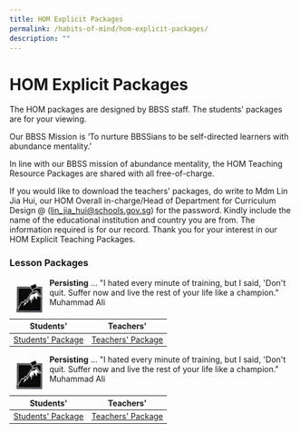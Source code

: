 ```yaml
---
title: HOM Explicit Packages
permalink: /habits-of-mind/hom-explicit-packages/
description: ""
---
```

# HOM Explicit Packages

The HOM packages are designed by BBSS staff. The students' packages are for your viewing.


Our BBSS Mission is ‘To nurture BBSSians to be self-directed learners with abundance mentality.’

In line with our BBSS mission of abundance mentality, the HOM Teaching Resource Packages are shared with all free-of-charge.


If you would like to download the teachers' packages, do write to Mdm Lin Jia Hui, our HOM Overall in-charge/Head of Department for Curriculum Design @ ([lin\_jia\_hui@schools.gov.sg](mailto:lin_jia_hui@schools.gov.sg)) for the password. Kindly include the name of the educational institution and country you are from. The information required is for our record. Thank you for your interest in our HOM Explicit Teaching Packages.

### Lesson Packages

<img src="/images/Our%20BBSS%20Experience/HOM%20Explicit%20Packages/resources_clip_image002_0000.jpg" style="width:10%;float:left; padding: 10px"> 

**Persisting** ... "I hated every minute of training, but I said, 'Don't quit. Suffer now and live the rest of your life like a champion." Muhammad Ali

| Students'         | Teachers'         |
|:-------------------:|:-------------------:|
| <a href="https://go.gov.sg/thinking-communicating-student-handout" target="_blank">Students' Package</a> | <a href="/files/HOM%20Explicit%20Packages/2009%20Persistence%20-Trs%20Resource%20Pkg.pdf" target="_blank"> Teachers' Package</a> |

<img src="/images/Our%20BBSS%20Experience/HOM%20Explicit%20Packages/resources_clip_image002_0000.jpg" style="width:10%;float:left; padding: 10px"> 

**Persisting** ... "I hated every minute of training, but I said, 'Don't quit. Suffer now and live the rest of your life like a champion." Muhammad Ali

| Students'         | Teachers'         |
|:-------------------:|:-------------------:|
| <a href="https://go.gov.sg/thinking-communicating-student-handout" target="_blank">Students' Package</a> | <a href="/files/HOM%20Explicit%20Packages/2009%20Persistence%20-Trs%20Resource%20Pkg.pdf" target="_blank"> Teachers' Package</a> |